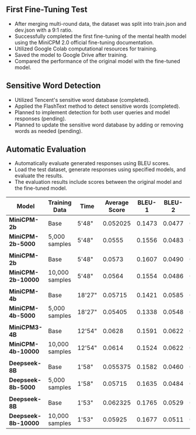 ## First Fine-Tuning Test
- After merging multi-round data, the dataset was split into train.json and dev.json with a 9:1 ratio.
- Successfully completed the first fine-tuning of the mental health model using the MiniCPM 2.0 official fine-tuning documentation.
- Utilized Google Colab computational resources for training.
- Saved the model to Google Drive after training.
- Compared the performance of the original model with the fine-tuned model.


## Sensitive Word Detection
- Utilized Tencent's sensitive word database (completed).
- Applied the FlashText method to detect sensitive words (completed).
- Planned to implement detection for both user queries and model responses (pending).
- Planned to update the sensitive word database by adding or removing words as needed (pending).


## Automatic Evaluation
- Automatically evaluate generated responses using BLEU scores.
- Load the test dataset, generate responses using specified models, and evaluate the results.
- The evaluation results include scores between the original model and the fine-tuned model.

|Model|Training Data|Time|Average Score|BLEU-1|BLEU-2|BLEU-3|BLEU-4|Best Performer|
|---|---|---|---|---|---|---|---|---|
|**MiniCPM-2b**|Base|5'48"|0.052025|0.1473|0.0477|0.0139|0.0032||
|**MiniCPM-2b-5000**|5,000 samples|5'48"|0.0555|0.1556|0.0483|0.0141|0.0040|✅|
||||||||||
|**MiniCPM-2b**|Base|5'48"|0.0573|0.1607|0.0490|0.0152|0.0043|✅|
|**MiniCPM-2b-10000**|10,000 samples|5'48"|0.0564|0.1554|0.0486|0.0163|0.0053||
||||||||||
|**MiniCPM-4b**|Base|18'27"|0.05715|0.1421|0.0585|0.0216|0.0064|✅|
|**MiniCPM-4b-5000**|5,000 samples|18'27"|0.05405|0.1338|0.0548|0.0207|0.0069||
||||||||||
|**MiniCPM3-4B**|Base|12'54"|0.0628|0.1591|0.0622|0.0232|0.0067|✅|
|**MiniCPM-4b-10000**|10,000 samples|12'54"|0.0614|0.1524|0.0622|0.0234|0.0076||
||||||||||
|**Deepseek-8B**|Base|1'58"|0.055375|0.1582|0.0460|0.0125|0.0048||
|**Deepseek-8b-5000**|5,000 samples|1'58"|0.05715|0.1635|0.0484|0.0129|0.0038|✅|
||||||||||
|**Deepseek-8B**|Base|1'53"|0.062325|0.1765|0.0529|0.0147|0.0052|✅|
|**Deepseek-8b-10000**|10,000 samples|1'53"|0.05925|0.1677|0.0511|0.0134|0.0048||

